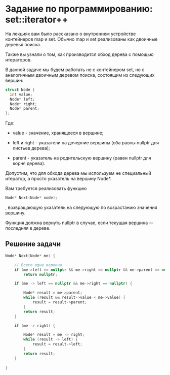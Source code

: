 # Задание по программированию: set::iterator++

На лекциях вам было рассказано о внутреннем устройстве контейнеров map и set. Обычно map и set реализованы как двоичные деревья поиска.

Также вы узнали о том, как производится обход дерева с помощью итераторов.

В данной задаче мы будем работать не с контейнером set, но с аналогичным двоичным деревом поиска, состоящим из следующих вершин:

```c++
struct Node {
  int value;
  Node* left;
  Node* right;
  Node* parent;
};
```

Где:

* value - значение, хранящееся в вершине;

* left и right - указатели на дочерние вершины (оба равны nullptr для листьев дерева);

* parent - указатель на родительскую вершину (равен nullptr для корня дерева).

Допустим, что для обхода дерева мы используем не специальный итератор, а просто указатель на вершину Node*.

Вам требуется реализовать функцию

```c++
Node* Next(Node* node);
```
, возвращающую указатель на следующую по возрастанию значения вершину.

Функция должна вернуть nullptr в случае, если текущая вершина -- последняя в дереве.

## Решение задачи

```c++
Node* Next(Node* me) {

    // Всего одна вершина
    if (me->left == nullptr && me->right == nullptr && me->parent == nullptr)
        return nullptr;

    if (me -> left == nullptr && me->right == nullptr) {

        Node* result = me->parent;
        while (result && result->value < me->value) {
            result = result->parent;
        }
        return result;
    }

    if (me -> right) {

        Node* result = me -> right;
        while (result -> left) {
            result = result->left;
        }
        return result;
    }
    
}
```
